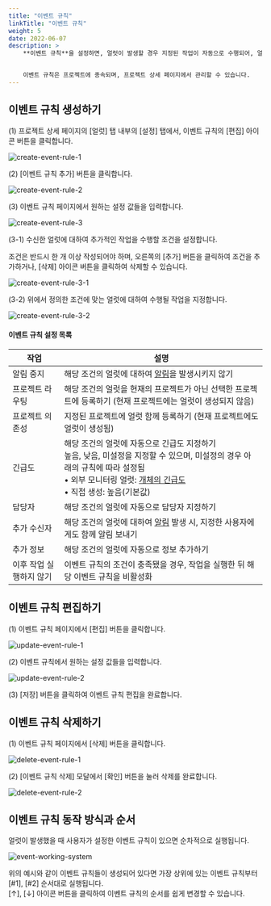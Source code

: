 ```yaml
---
title: "이벤트 규칙"
linkTitle: "이벤트 규칙"
weight: 5
date: 2022-06-07
description: >
    **이벤트 규칙**을 설정하면, 얼럿이 발생할 경우 지정된 작업이 자동으로 수행되어, 얼럿을 수작업으로 관리해야 하는 번거로움을 줄일 수 있습니다.


    이벤트 규칙은 프로젝트에 종속되며, 프로젝트 상세 페이지에서 관리할 수 있습니다.
---
```






## 이벤트 규칙 생성하기

(1) 프로젝트 상세 페이지의 [얼럿] 탭 내부의 [설정] 탭에서, 이벤트 규칙의 [편집] 아이콘 버튼을 클릭합니다.

![create-event-rule-1](/ko/docs/guides/alert-manager/event-rule-img/create-event-rule-1.png)

(2) [이벤트 규칙 추가] 버튼을 클릭합니다.

![create-event-rule-2](/ko/docs/guides/alert-manager/event-rule-img/create-event-rule-2.png)

(3) 이벤트 규칙 페이지에서 원하는 설정 값들을 입력합니다.

![create-event-rule-3](/ko/docs/guides/alert-manager/event-rule-img/create-event-rule-3.png)

(3-1) 수신한 얼럿에 대하여 추가적인 작업을 수행할 조건을 설정합니다.

조건은 반드시 한 개 이상 작성되어야 하며, 오른쪽의 [추가] 버튼을 클릭하여 조건을 추가하거나, [삭제] 아이콘 버튼을 클릭하여 삭제할 수 있습니다.

![create-event-rule-3-1](/ko/docs/guides/alert-manager/event-rule-img/create-event-rule-3-1.png)


(3-2) 위에서 정의한 조건에 맞는 얼럿에 대하여 수행될 작업을 지정합니다.

![create-event-rule-3-2](/ko/docs/guides/alert-manager/event-rule-img/create-event-rule-3-2.png)


#### 이벤트 규칙 설정 목록

| 작업            | 설명                                                                                                                                                                     |
|---------------|------------------------------------------------------------------------------------------------------------------------------------------------------------------------|
| 알림 중지         | 해당 조건의 얼럿에 대하여 [알림](/ko/docs/guides/alert-manager/notification/)을 발생시키지 않기                                                                                             |
| 프로젝트 라우팅      | 해당 조건의 얼럿을 현재의 프로젝트가 아닌 선택한 프로젝트에 등록하기 (현재 프로젝트에는 얼럿이 생성되지 않음)                                                                                                         |
| 프로젝트 의존성      | 지정된 프로젝트에 얼럿 함께 등록하기 (현재 프로젝트에도 얼럿이 생성됨)                                                                                                                               |
| 긴급도           | 해당 조건의 얼럿에 자동으로 긴급도 지정하기<br/>높음, 낮음, 미설정을 지정할 수 있으며, 미설정의 경우 아래의 규칙에 따라 설정됨<br/>• 외부 모니터링 얼럿: [개체의 긴급도](/ko/docs/guides/alert-manager/alert/#긴급도)<br/>• 직접 생성: 높음(기본값) |
| 담당자           | 해당 조건의 얼럿에 자동으로 담당자 지정하기                                                                                                                                               |
| 추가 수신자        | 해당 조건의 얼럿에 대하여 [알림](/ko/docs/guides/alert-manager/notification/) 발생 시, 지정한 사용자에게도 함께 알림 보내기                                                                            |
| 추가 정보         | 해당 조건의 얼럿에 자동으로 정보 추가하기                                                                                                                                                |
| 이후 작업 실행하지 않기 | 이벤트 규칙의 조건이 충족됐을 경우, 작업을 실행한 뒤 해당 이벤트 규칙을 비활성화                                                                                                                         |


## 이벤트 규칙 편집하기

(1) 이벤트 규칙 페이지에서 [편집] 버튼을 클릭합니다.

![update-event-rule-1](/ko/docs/guides/alert-manager/event-rule-img/update-event-rule-1.png)

(2) 이벤트 규칙에서 원하는 설정 값들을 입력합니다.

![update-event-rule-2](/ko/docs/guides/alert-manager/event-rule-img/update-event-rule-2.png)

(3) [저장] 버튼을 클릭하여 이벤트 규칙 편집을 완료합니다.






## 이벤트 규칙 삭제하기

(1) 이벤트 규칙 페이지에서 [삭제] 버튼을 클릭합니다.

![delete-event-rule-1](/ko/docs/guides/alert-manager/event-rule-img/delete-event-rule-1.png)

(2) [이벤트 규칙 삭제] 모달에서 [확인] 버튼을 눌러 삭제를 완료합니다.

![delete-event-rule-2](/ko/docs/guides/alert-manager/event-rule-img/delete-event-rule-2.png)





## 이벤트 규칙 동작 방식과 순서

얼럿이 발생했을 때 사용자가 설정한 이벤트 규칙이 있으면 순차적으로 실행됩니다.

![event-working-system](/ko/docs/guides/alert-manager/event-rule-img/event-working-system.png)

위의 예시와 같이 이벤트 규칙들이 생성되어 있다면 가장 상위에 있는 이벤트 규칙부터 [#1], [#2] 순서대로  실행됩니다.
<br>
[↑], [↓] 아이콘 버튼을 클릭하여 이벤트 규칙의 순서를 쉽게 변경할 수 있습니다.
